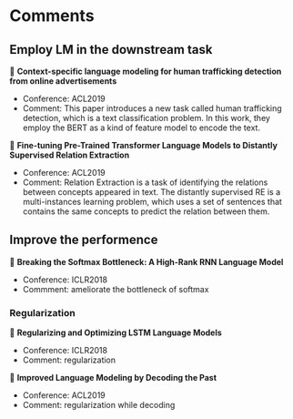 # Comments

## Employ LM in the downstream task

&#x1F4D8; **Context-specific language modeling for human trafficking detection from online advertisements**

+ Conference: ACL2019
+ Comment: This paper introduces a new task called human trafficking detection, which is a text classification problem. In this work, they employ the BERT as a kind of feature model to encode the text.


&#x1F4D8; **Fine-tuning Pre-Trained Transformer Language Models to Distantly Supervised Relation Extraction**

+ Conference: ACL2019
+ Comment: Relation Extraction is a task of identifying the relations between concepts appeared in text. The distantly supervised RE is a multi-instances learning problem, which uses a set of sentences that contains the same concepts to predict the relation between them.

## Improve the performence

&#x1F4D8; **Breaking the Softmax Bottleneck: A High-Rank RNN Language Model**

+ Conference: ICLR2018
+ Commment: ameliorate the bottleneck of softmax


### Regularization

&#x1F4D8; **Regularizing and Optimizing LSTM Language Models**

+ Conference: ICLR2018
+ Comment: regularization

&#x1F4D8; **Improved Language Modeling by Decoding the Past**

+ Conference: ACL2019
+ Comment: regularization while decoding


